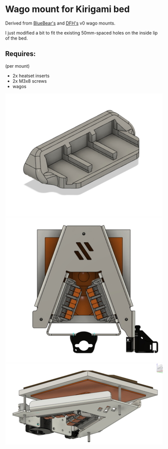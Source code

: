 # Wago mount for Kirigami bed

Derived from [BlueBear's](https://github.com/VoronDesign/VoronUsers/tree/master/printer_mods/BlueBear/Wago_221_mount) and [DFH's](https://github.com/VoronDesign/VoronUsers/tree/master/printer_mods/deepfriedheroin/v0_bed_wagos) v0 wago mounts.

I just modified a bit to fit the existing 50mm-spaced holes on the inside lip of the bed.

## Requires:
(per mount)

- 2x heatset inserts
- 2x M3x8 screws
- wagos

<img src="./images/mount.png" width=600>

<img src="./images/below.png" width=600>

<img src="./images/bottom_elevation.png" width=600>